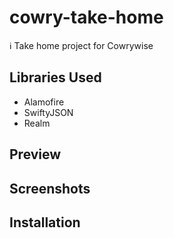 # cowry-take-home

ℹ️ Take home project for Cowrywise

## Libraries Used
- Alamofire
- SwiftyJSON
- Realm

## Preview

## Screenshots

## Installation
